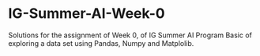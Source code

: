 # IG-Summer-AI-Week-0
Solutions for the assignment of Week 0, of IG Summer AI Program
Basic of exploring a data set using Pandas, Numpy and Matplolib.

